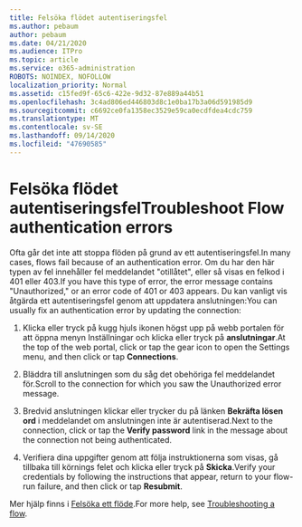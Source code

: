 ```yaml
---
title: Felsöka flödet autentiseringsfel
ms.author: pebaum
author: pebaum
ms.date: 04/21/2020
ms.audience: ITPro
ms.topic: article
ms.service: o365-administration
ROBOTS: NOINDEX, NOFOLLOW
localization_priority: Normal
ms.assetid: c15fed9f-65c6-422e-9d32-87e889a44b51
ms.openlocfilehash: 3c4ad806ed446803d8c1e0ba17b3a06d591985d9
ms.sourcegitcommit: c6692ce0fa1358ec3529e59ca0ecdfdea4cdc759
ms.translationtype: MT
ms.contentlocale: sv-SE
ms.lasthandoff: 09/14/2020
ms.locfileid: "47690585"
---
```

# <a name="troubleshoot-flow-authentication-errors"></a><span data-ttu-id="990a3-102">Felsöka flödet autentiseringsfel</span><span class="sxs-lookup"><span data-stu-id="990a3-102">Troubleshoot Flow authentication errors</span></span>

<span data-ttu-id="990a3-103">Ofta går det inte att stoppa flöden på grund av ett autentiseringsfel.</span><span class="sxs-lookup"><span data-stu-id="990a3-103">In many cases, flows fail because of an authentication error.</span></span> <span data-ttu-id="990a3-104">Om du har den här typen av fel innehåller fel meddelandet "otillåtet", eller så visas en felkod i 401 eller 403.</span><span class="sxs-lookup"><span data-stu-id="990a3-104">If you have this type of error, the error message contains "Unauthorized," or an error code of 401 or 403 appears.</span></span> <span data-ttu-id="990a3-105">Du kan vanligt vis åtgärda ett autentiseringsfel genom att uppdatera anslutningen:</span><span class="sxs-lookup"><span data-stu-id="990a3-105">You can usually fix an authentication error by updating the connection:</span></span>
  
1. <span data-ttu-id="990a3-106">Klicka eller tryck på kugg hjuls ikonen högst upp på webb portalen för att öppna menyn Inställningar och klicka eller tryck på **anslutningar**.</span><span class="sxs-lookup"><span data-stu-id="990a3-106">At the top of the web portal, click or tap the gear icon to open the Settings menu, and then click or tap **Connections**.</span></span>
    
2. <span data-ttu-id="990a3-107">Bläddra till anslutningen som du såg det obehöriga fel meddelandet för.</span><span class="sxs-lookup"><span data-stu-id="990a3-107">Scroll to the connection for which you saw the Unauthorized error message.</span></span>
    
3. <span data-ttu-id="990a3-108">Bredvid anslutningen klickar eller trycker du på länken **Bekräfta lösen ord** i meddelandet om anslutningen inte är autentiserad.</span><span class="sxs-lookup"><span data-stu-id="990a3-108">Next to the connection, click or tap the **Verify password** link in the message about the connection not being authenticated.</span></span> 
    
4. <span data-ttu-id="990a3-109">Verifiera dina uppgifter genom att följa instruktionerna som visas, gå tillbaka till körnings felet och klicka eller tryck på **Skicka**.</span><span class="sxs-lookup"><span data-stu-id="990a3-109">Verify your credentials by following the instructions that appear, return to your flow-run failure, and then click or tap **Resubmit**.</span></span>
    
<span data-ttu-id="990a3-110">Mer hjälp finns i [Felsöka ett flöde](https://go.microsoft.com/fwlink/?linkid=872110).</span><span class="sxs-lookup"><span data-stu-id="990a3-110">For more help, see [Troubleshooting a flow](https://go.microsoft.com/fwlink/?linkid=872110).</span></span>
  

